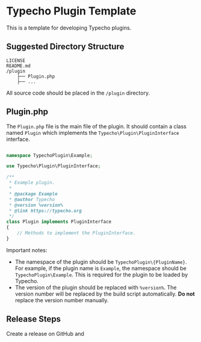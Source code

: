 # Typecho Plugin Template

This is a template for developing Typecho plugins.

## Suggested Directory Structure

```
LICENSE
README.md
/plugin
    ├── Plugin.php
    ├── ...
```

All source code should be placed in the `/plugin` directory.

## Plugin.php

The `Plugin.php` file is the main file of the plugin. It should contain a class named `Plugin` which implements the `Typecho\Plugin\PluginInterface` interface.

```php

namespace TypechoPlugin\Example;

use Typecho\Plugin\PluginInterface;

/**
 * Example plugin.
 *
 * @package Example
 * @author Typecho
 * @version %version%
 * @link https://typecho.org
 */
class Plugin implements PluginInterface
{
    // Methods to implement the PluginInterface.
}
```

Important notes:

- The namespace of the plugin should be `TypechoPlugin\{PluginName}`. For example, if the plugin name is `Example`, the namespace should be `TypechoPlugin\Example`. This is required for the plugin to be loaded by Typecho.
- The version of the plugin should be replaced with `%version%`. The version number will be replaced by the build script automatically. **Do not** replace the version number manually.

## Release Steps

Create a release on GitHub and